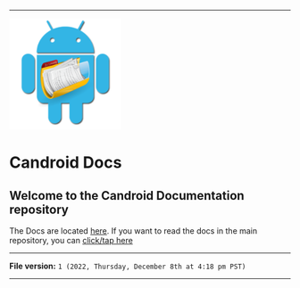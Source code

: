 
***

<img alt="Candroid Documentation Droid logo failed to load. Click/tap here to attempt to view it" src="/Graphics/Droids/Candroid-Docs/PNG/Candroid-Docs_1000pIcon_V1_HighCompression.png" width="200" height="200"/>

# Candroid Docs

## Welcome to the Candroid Documentation repository

The Docs are located [here](/Docs/). If you want to read the docs in the main repository, you can [click/tap here](https://github.com/seanpm2001/Candroid/tree/main/Docs/)

***

**File version:** `1 (2022, Thursday, December 8th at 4:18 pm PST)`

***

